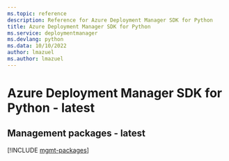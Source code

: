 ```yaml
---
ms.topic: reference
description: Reference for Azure Deployment Manager SDK for Python
title: Azure Deployment Manager SDK for Python
ms.service: deploymentmanager
ms.devlang: python
ms.data: 10/10/2022
author: lmazuel
ms.author: lmazuel
---
```

# Azure Deployment Manager SDK for Python - latest

## Management packages - latest
[!INCLUDE [mgmt-packages](deployment-manager-mgmt-index.md)]